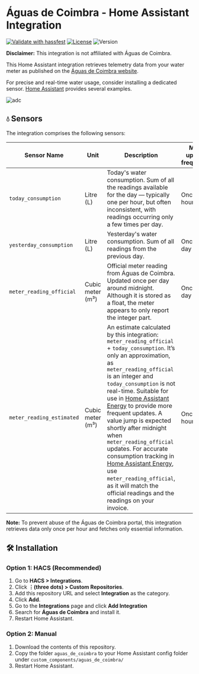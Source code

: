 
# Águas de Coimbra - Home Assistant Integration

[![Validate with hassfest](https://github.com/andre19rodrigues/hass-aguas-de-coimbra/actions/workflows/hassfest.yaml/badge.svg)](https://github.com/andre19rodrigues/hass-aguas-de-coimbra/actions/workflows/hassfest.yaml)
[![License](https://img.shields.io/github/license/andre19rodrigues/hass-aguas-de-coimbra)](https://github.com/andre19rodrigues/hass-aguas-de-coimbra/blob/main/LICENSE)
![Version](https://img.shields.io/github/v/tag/andre19rodrigues/hass-aguas-de-coimbra?label=version)

**Disclaimer:** This integration is not affiliated with Águas de Coimbra.

This Home Assistant integration retrieves telemetry data from your water meter as published on the [Águas de Coimbra website](https://bdigital.aguasdecoimbra.pt/uPortal2/coimbra/index.html).

For precise and real-time water usage, consider installing a dedicated sensor. [Home Assistant](https://www.home-assistant.io/docs/energy/water/) provides several examples.

![adc](https://github.com/user-attachments/assets/84868522-672d-4f75-9aa0-dfc407e01707)


## 💧 Sensors


The integration comprises the following sensors:

| Sensor Name | Unit | Description | Max. update frequency |
|----------------|---------------|------------------|------------|
| `today_consumption` | Litre (L) | Today's water consumption. Sum of all the readings available for the day — typically one per hour, but often inconsistent, with readings occurring only a few times per day. | Once per hour |
| `yesterday_consumption` | Litre (L) | Yesterday's water consumption. Sum of all readings from the previous day. | Once per day |
| `meter_reading_official` | Cubic meter (m³) | Official meter reading from Águas de Coimbra. Updated once per day around midnight. Although it is stored as a float, the meter appears to only report the integer part. | Once per day |
| `meter_reading_estimated` | Cubic meter (m³) | An estimate calculated by this integration: `meter_reading_official` + `today_consumption`. It’s only an approximation, as `meter_reading_official` is an integer and `today_consumption` is not real-time. Suitable for use in [Home Assistant Energy](https://www.home-assistant.io/docs/energy/) to provide more frequent updates. A value jump is expected shortly after midnight when `meter_reading_official` updates. For accurate consumption tracking in [Home Assistant Energy](https://www.home-assistant.io/docs/energy/), use `meter_reading_official`, as it will match the official readings and the readings on your invoice. | Once per hour |

**Note:** To prevent abuse of the Águas de Coimbra portal, this integration retrieves data only once per hour and fetches only essential information.


## 🛠 Installation

### Option 1: HACS (Recommended)

1. Go to **HACS > Integrations**.
2. Click **⋮(three dots) > Custom Repositories**.
3. Add this repository URL and select **Integration** as the category.
4. Click **Add**.
5. Go to the **Integrations** page and click **Add Integration**
6. Search for **Águas de Coimbra** and install it.
7. Restart Home Assistant.


### Option 2: Manual

1. Download the contents of this repository.
2. Copy the folder `aguas_de_coimbra` to your Home Assistant config folder under `custom_components/aguas_de_coimbra/`
3. Restart Home Assistant.
